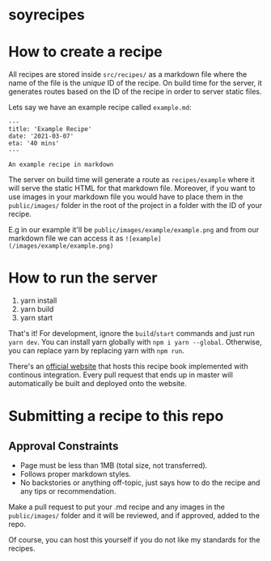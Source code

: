 # soyrecipes

# How to create a recipe

All recipes are stored inside `src/recipes/` as a markdown file where the name of the file is the _unique_ ID of the recipe.
On build time for the server, it generates routes based on the ID of the recipe in order to server static files.

Lets say we have an example recipe called `example.md`:

```
---
title: 'Example Recipe'
date: '2021-03-07'
eta: '40 mins'
---

An example recipe in markdown
```

The server on build time will generate a route as `recipes/example` where it will serve the static HTML for that markdown file.
Moreover, if you want to use images in your markdown file you would have to place them in the `public/images/` folder in the root of the project in a folder with the ID of your recipe.

E.g in our example it'll be `public/images/example/example.png` and from our markdown file we can access it as `![example](/images/example/example.png)`

# How to run the server

1. yarn install
2. yarn build
3. yarn start

That's it! For development, ignore the `build`/`start` commands and just run `yarn dev`. You can install yarn globally with `npm i yarn --global`. Otherwise, you can replace yarn by replacing yarn with `npm run`.

There's an [official website](https://soy.recipes) that hosts this recipe book implemented with continous integration. Every pull request that ends up in master will automatically be built and deployed onto the website. 

# Submitting a recipe to this repo

## Approval Constraints

- Page must be less than 1MB (total size, not transferred).
- Follows proper markdown styles.
- No backstories or anything off-topic, just says how to do the recipe and any tips or recommendation.

Make a pull request to put your .md recipe and any images in the `public/images/` folder and it will be reviewed, and if approved, added to the repo.

Of course, you can host this yourself if you do not like my standards for the recipes.
